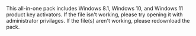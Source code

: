 This all-in-one pack includes Windows 8.1, Windows 10, and Windows 11 product key activators. If the file isn't working, please try opening it with administrator privilages. If the file(s) aren't working, please redownload the pack.
